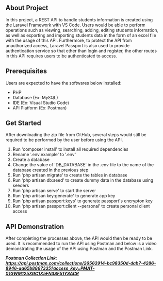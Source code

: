 ## About Project

In this project, a REST API to handle students information is created using the Laravel Framework with VS Code. Users would be able to
perform operations such as viewing, searching, adding, editing students information, as well as exporting and importing students data in the form of an excel file with the usage of this API. Furthermore, to protect the API from unauthorized access, Laravel Passport is also used to provide authentication service so that other than login and register, the other routes in this API requires users to be authenticated to access.

## Prerequisites

Users are expected to have the softwares below installed:
- PHP 
- Database (Ex: MySQL)
- IDE (Ex: Visual Studio Code)
- API Platform (Ex: Postman)

## Get Started

After downloading the zip file from GitHub, several steps would still be required to be performed by the user before using the API.
1. Run 'composer install' to install all required dependencies
2. Rename '.env.example' to '.env'
3. Create a database
4. Change the value of 'DB_DATABASE' in the .env file to the name of the database created in the previous step
5. Run 'php artisan migrate' to create the tables in database
6. Run 'php artisan db:seed' to create dummy data in the database using seeders
7. Run 'php artisan serve' to start the server
8. Run 'php artisan key:generate' to generate app key
9. Run 'php artisan passport:keys' to generate passport's encrypton key
10. Run 'php artisan passport:client --personal' to create personal client access

## API Demonstration
After completing the processes above, the API would then be ready to be used. It is recommended to run the API using Postman and below is a video demonstrating the usage of the API using Postman and the Postman Link.

***Postman Collection Link: https://api.postman.com/collections/26563914-bc98350d-dab7-4286-8946-aa65b8867335?access_key=PMAT-01GWM125XGC1X5FN3SF51YSACR***


